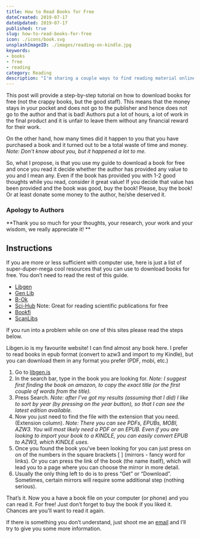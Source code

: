```yaml
---
title: How to Read Books for Free
dateCreated: 2019-07-17
dateUpdated: 2019-07-17
published: true
slug: how-to-read-books-for-free
icon: ./icons/book.svg
unsplashImageID: ./images/reading-on-kindle.jpg
keywords:
- books
- free
- reading
category: Reading
description: "I'm sharing a couple ways to find reading material online"
---
```


This post will provide a step-by-step tutorial on how to download books for free (not the crappy books, but the good staff). This means that the money stays in your pocket and does not go to the publisher and hence does not go to the author and that is bad! Authors put a lot of hours, a lot of work in the final product and it is unfair to leave them without any financial reward for their work.

On the other hand, how many times did it happen to you that you have purchased a book and it turned out to be a total waste of time and money.
_Note: Don't know about you, but it happened a lot to me._

So, what I propose, is that you use my guide to download a book for free and once you read it decide whether the author has provided any value to you and I mean any. Even if the book has provided you with 1-2 good thoughts while you read, consider it great value! If you decide that value has been provided and the book was good, buy the book! Please, buy the book! Or at least donate some money to the author, he/she deserved it.

### Apology to Authors
**Thank you so much for your thoughts, your research, your work and your wisdom, we really appreciate it! **

## Instructions
If you are more or less sufficient with computer use, here is just a list of super-duper-mega cool resources that you can use to download books for free. You don’t need to read the rest of this guide.


* [Libgen](http://libgen.rs)
* [Gen Lib](http://gen.lib.rus.ec/)
* [B-Ok](https://b-ok.org/)
* [Sci-Hub](http://sci-hub.io/)
Note: Great for reading scientific publications for free
* [Bookfi](http://en.bookfi.net/)
* [ScanLibs](http://scanlibs.com/)

If you run into a problem while on one of this sites please read the steps below.

Libgen.io is my favourite website! I can find almost any book here. I prefer to read books in epub format (convert to azw3 and import to my Kindle), but you can download them in any format you prefer (PDF, mobi, etc.)

1. Go to [libgen.is](http://libgen.is)
2. In the search bar, type in the book you are looking for.
_Note: I suggest first finding the book on amazon, to copy the exact title (or the first couple of words from the title)._
3. Press Search.
_Note: after I’ve got my results (assuming that I did) I like to sort by year (by pressing on the year button), so that I can see the latest edition available._
4. Now you just need to find the file with the extension that you need. (Extension column).
_Note: There you can see PDFs, EPUBs, MOBI, AZW3. You will most likely need a PDF or an EPUB. Even if you are looking to import your book to a KINDLE, you can easily convert EPUB to AZW3, which KINDLE uses._
5. Once you found the book you’ve been looking for you can just press on on of the numbers in the square brackets [ ] (mirrors - fancy word for links). Or you can press the link of the book (the name itself), which will lead you to a page where you can choose the mirror in more detail.
6. Usually the only thing left to do is to press “Get” or “Download”. Sometimes, certain mirrors will require some additional step (nothing serious).

That’s it. Now you a have a book file on your computer (or phone) and you can read it. For free! Just don’t forget to buy the book if you liked it. Chances are you’ll want to read it again.

If there is something you don’t understand, just shoot me an [email](mailto:kireevr1996@gmail.com)
 and I’ll try to give you some more information.
